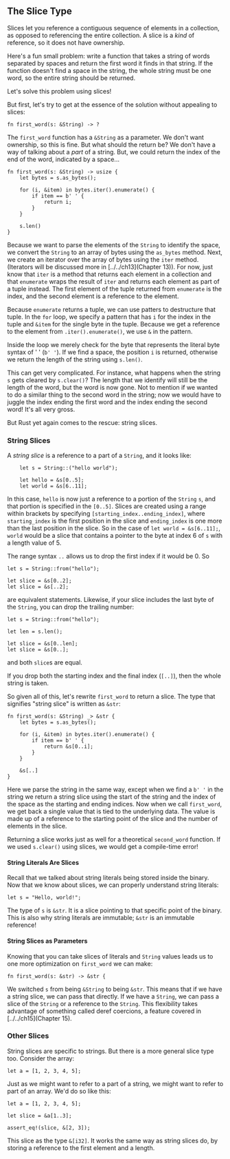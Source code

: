 ## The Slice Type

Slices let you reference a contiguous sequence of elements in a collection, as
opposed to referencing the entire collection. A slice is a *kind* of reference,
so it does not have ownership.

Here's a fun small problem: write a function that takes a string of words
separated by spaces and return the first word it finds in that string. If the
function doesn't find a space in the string, the whole string must be one word,
so the entire string should be returned.

Let's solve this problem using slices!

But first, let's try to get at the essence of the solution without appealing to
slices:

```
fn first_word(s: &String) -> ?
```

The `first_word` function has a `&String` as a parameter. We don't want
ownership, so this is fine. But what should the return be? We don't have a way
of talking about a *part* of a string. But, we could return the index of the end
of the word, indicated by a space...

```
fn first_word(s: &String) -> usize {
    let bytes = s.as_bytes();

    for (i, &item) in bytes.iter().enumerate() {
        if item == b' ' {
            return i;
        }
    }

    s.len()
}
```

Because we want to parse the elements of the `String` to identify the space, we
convert the `String` to an array of bytes using the `as_bytes` method. Next, we
create an iterator over the array of bytes using the `iter` method. (Iterators
will be discussed more in [../../ch13](Chapter 13)). For now, just know that
`iter` is a method that returns each element in a collection and that
`enumerate` wraps the result of `iter` and returns each element as part of a
tuple instead. The first element of the tuple returned from `enumerate` is the
index, and the second element is a reference to the element.

Because `enumerate` returns a tuple, we can use patters to destructure that
tuple. In the `for` loop, we specify a pattern that has `i` for the index in the
tuple and `&item` for the single byte in the tuple. Because we get a reference
to the element from `.iter().enumerate()`, we use `&` in the pattern.

Inside the loop we merely check for the byte that represents the literal byte
syntax of ' ' (`b' '`). If we find a space, the position `i` is returned,
otherwise we return the length of the string using `s.len()`.

This can get very complicated. For instance, what happens when the string `s`
gets cleared by `s.clear()`? The length that we identify will still be the
length of the word, but the word is now gone. Not to mention if we wanted to do
a similar thing to the second word in the string; now we would have to juggle
the index ending the first word and the index ending the second word! It's all
very gross.

But Rust yet again comes to the rescue: string slices.

### String Slices

A *string slice* is a reference to a part of a `String`, and it looks like:

```
    let s = String::("hello world");

    let hello = &s[0..5];
    let world = &s[6..11];
```

In this case, `hello` is now just a reference to a portion of the `String` `s`,
and that portion is specified in the `[0..5]`. Slices are created using a range
within brackets by specifying `[starting_index..ending_index]`, where
`starting_index` is the first position in the slice and `ending_index` is one
more than the last position in the slice. So in the case of `let world =
&s[6..11];`, `world` would be a slice that contains a pointer to the byte at
index 6 of `s` with a length value of 5.

The range syntax `..` allows us to drop the first index if it would be 0. So

```
let s = String::from("hello");

let slice = &s[0..2];
let slice = &s[..2];
```

are equivalent statements.  Likewise, if your slice includes the last byte of
the `String`, you can drop the trailing number:

```
let s = String::from("hello");

let len = s.len();

let slice = &s[0..len];
let slice = &s[0..];
```

and both `slice`s are equal.

If you drop both the starting index and the final index (`[..]`), then the whole
string is taken.

So given all of this, let's rewrite `first_word` to return a slice. The type
that signifies "string slice" is written as `&str`:

```
fn first_word(s: &String) _> &str {
    let bytes = s.as_bytes();

    for (i, &item) in bytes.iter().enumerate() {
        if item == b' ' {
            return &s[0..i];
        }
    }

    &s[..]
}
```

Here we parse the string in the same way, except when we find a `b' '` in the
string we return a string slice using the start of the string and the index of
the space as the starting and ending indices. Now when we call `first_word`, we
get back a single value that is tied to the underlying data. The value is made
up of a reference to the starting point of the slice and the number of elements
in the slice.

Returning a slice works just as well for a theoretical `second_word` function.
If we used `s.clear()` using slices, we would get a compile-time error!

#### String Literals Are Slices

Recall that we talked about string literals being stored inside the binary. Now
that we know about slices, we can properly understand string literals:

```
let s = "Hello, world!";
```

The type of `s` is `&str`. It is a slice pointing to that specific point of the
binary. This is also why string literals are immutable; `&str` is an immutable
reference!

#### String Slices as Parameters

Knowing that you can take slices of literals and `String` values leads us to one
more optimization on `first_word` we can make:

```
fn first_word(s: &str) -> &str {
```

We switched `s` from being `&String` to being `&str`. This means that if we have
a string slice, we can pass that directly. If we have a `String`, we can pass a
slice of the `String` or a reference to the `String`. This flexibility takes
advantage of something called deref coercions, a feature covered in
[../../ch15](Chapter 15).

### Other Slices

String slices are specific to strings. But there is a more general slice type
too. Consider the array:

```
let a = [1, 2, 3, 4, 5];
```

Just as we might want to refer to a part of a string, we might want to refer to
part of an array. We'd do so like this:

```
let a = [1, 2, 3, 4, 5];

let slice = &a[1..3];

assert_eq!(slice, &[2, 3]);
```

This slice as the type `&[i32]`. It works the same way as string slices do, by
storing a reference to the first element and a length.
